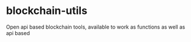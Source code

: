 # blockchain-utils
Open api based blockchain tools, available to work as functions as well as api based
